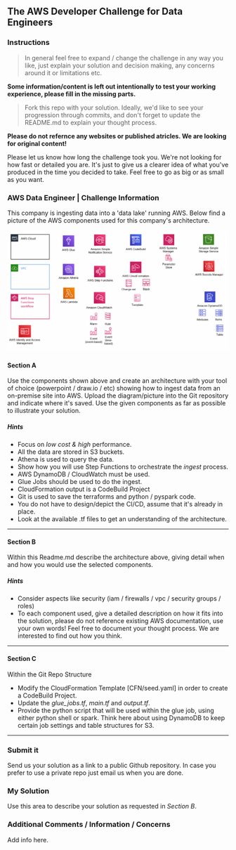## The AWS Developer Challenge for Data Engineers
### Instructions

> In general feel free to expand / change the challenge in any way you like, just explain your solution and decision making, any concerns around it or limitations etc.

**Some information/content is left out intentionally to test your working experience, please fill in the missing parts.**

> Fork this repo with your solution. Ideally, we'd like to see your progression through commits, and don't forget to update the README.md to explain your thought process.

**Please do not refernce any websites or published atricles. We are looking for original content!**

Please let us know how long the challenge took you. We're not looking for how fast or detailed you are. It's just to give us a clearer idea of what you've produced in the time you decided to take. Feel free to go as big or as small as you want.

### AWS Data Engineer | Challenge Information

This company is ingesting data into a 'data lake' running AWS. Below find a picture of the AWS components used for this company's architecture. 

![AWS-COMPONENTS](/media/awscp.png)

#### Section A
Use the components shown above and create an architecture with your tool of choice (powerpoint / draw.io / etc) showing how to ingest data from an on-premise site into AWS. Upload the diagram/picture into the Git repository and indicate where it's saved. Use the given components as far as possible to illustrate your solution.

##### Hints
* Focus on *low cost & high* performance.
* All the data are stored in S3 buckets.
* Athena is used to query the data.
* Show how you will use Step Functions to orchestrate the *ingest* process.
* AWS DynamoDB / CloudWatch must be used.
* Glue Jobs should be used to do the ingest.
* CloudFormation output is a CodeBuild Project
* Git is used to save the terraforms and python / pyspark code.
* You do not have to design/depict the CI/CD, assume that it's already in place.
* Look at the available .tf files to get an understanding of the architecture.
___

#### Section B
Within this Readme.md describe the architecture above, giving detail when and how you would use the selected components.
##### Hints
* Consider aspects like security (iam / firewalls / vpc / security groups / roles)
* To each component used, give a detailed description on how it fits into the solution, please do not reference existing AWS documentation, use your own words! Feel free to document your thought process. We are interested to find out how you think.
___

#### Section C
Within the Git Repo Structure
* Modify the CloudFormation Template [CFN/seed.yaml] in order to create a CodeBuild Project.
* Update the _glue_jobs.tf_, _main.tf_ and _output.tf_. 
* Provide the python script that will be used within the glue job, using either python shell or spark. Think here about using DynamoDB to keep certain job settings and table structures for S3.
___

### Submit it

Send us your solution as a link to a public Github repository. In case you prefer to use a private repo just email us when you are done. 

### My Solution 
Use this area to describe your solution as requested in *_Section B_*. 


### Additional Comments / Information / Concerns
Add info here.

